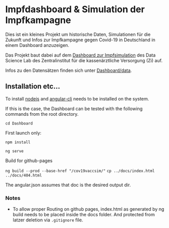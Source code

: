 # Impfdashboard & Simulation der Impfkampagne

Dies ist ein kleines Projekt um historische Daten, Simulationen für die Zukunft und Infos zur Impfkampagne gegen Covid-19 in Deutschland in einem Dashboard anzuzeigen.

Das Projekt baut dabei auf dem [Dashboard zur Impfsimulation](https://www.zidatasciencelab.de/cov19vaccsim/)
des Data Science Lab des Zentralinstitut für die kassenärztliche Versorgung (Zi) auf.

Infos zu den Datensätzen finden sich unter [Dashboard/data](Dashboard/data).



## Installation etc...

To install [nodejs](https://nodejs.org/en/download/) and [angular-cli](https://cli.angular.io/) needs to be installed on the system.

If this is the case, the Dashboard can be tested with the following commands from the root directory.

`cd Dashboard`

First launch only: 

`npm install`

`ng serve`

Build for github-pages

`ng build --prod --base-href "/cov19vaccsim/"`
`cp ../docs/index.html ../docs/404.html`

The angular.json assumes that doc is the desired output dir.

### Notes

- To allow proper Routing on github pages, index.html as generated by ng build needs to be placed inside the docs folder. And protected from latzer deletion via `.gitignore` file.
